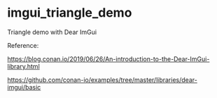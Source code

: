 # imgui_triangle_demo

Triangle demo with Dear ImGui

Reference:

https://blog.conan.io/2019/06/26/An-introduction-to-the-Dear-ImGui-library.html

https://github.com/conan-io/examples/tree/master/libraries/dear-imgui/basic
